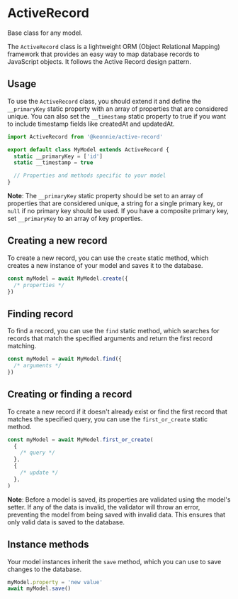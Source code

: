# ActiveRecord

Base class for any model.

The `ActiveRecord` class is a lightweight ORM (Object Relational Mapping) framework that provides an easy way to map database records to JavaScript objects. It follows the Active Record design pattern.

## Usage

To use the `ActiveRecord` class, you should extend it and define the `__primaryKey` static property with an array of properties that are considered unique. You can also set the `__timestamp` static property to true if you want to include timestamp fields like createdAt and updatedAt.

```javascript
import ActiveRecord from '@keonnie/active-record'

export default class MyModel extends ActiveRecord {
  static __primaryKey = ['id']
  static __timestamp = true

  // Properties and methods specific to your model
}
```

**Note**: The `__primaryKey` static property should be set to an array of properties that are considered unique, a string for a single primary key, or `null` if no primary key should be used. If you have a composite primary key, set `__primaryKey` to an array of key properties.

## Creating a new record

To create a new record, you can use the `create` static method, which creates a new instance of your model and saves it to the database.

```javascript
const myModel = await MyModel.create({
  /* properties */
})
```

## Finding record

To find a record, you can use the `find` static method, which searches for records that match the specified arguments and return the first record matching.

```javascript
const myModel = await MyModel.find({
  /* arguments */
})
```

## Creating or finding a record

To create a new record if it doesn't already exist or find the first record that matches the specified query, you can use the `first_or_create` static method.

```javascript
const myModel = await MyModel.first_or_create(
  {
    /* query */
  },
  {
    /* update */
  },
)
```

**Note**: Before a model is saved, its properties are validated using the model's setter. If any of the data is invalid, the validator will throw an error, preventing the model from being saved with invalid data. This ensures that only valid data is saved to the database.

## Instance methods

Your model instances inherit the `save` method, which you can use to save changes to the database.

```javascript
myModel.property = 'new value'
await myModel.save()
```
